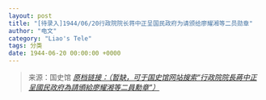 ```yaml
---
layout: post
title: "[待录入]1944/06/20行政院院长蒋中正呈国民政府为请颁给廖耀湘等二员勋章"
author: "电文"
category: "Liao's Tele"
tags: 分类
date: 1944-06-20 00:00:00 +0000
---
```

> 来源：国史馆 [*原档链接：（暂缺，可于国史馆网站搜索“行政院院長蔣中正呈國民政府為請頒給廖耀湘等二員勳章”）*]()
